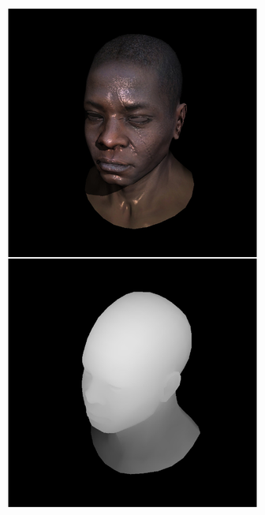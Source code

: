 ![](https://github.com/KienHoSD/3D_programming/blob/main/ssloys_lecture/L7_hard_shadow/test.jpg)
![](https://github.com/KienHoSD/3D_programming/blob/main/ssloys_lecture/L7_hard_shadow/depth.jpg)

